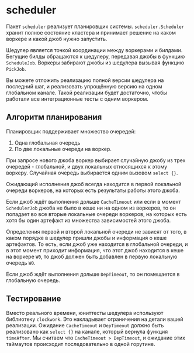 # scheduler

Пакет `scheduler` реализует планировщик системы. `scheduler.Scheduler` хранит полное состояние кластера
и принимает решение на каком воркере и какой джоб нужно запустить.

Шедулер является точкой координации между воркерами и билдами. Бегущие билды обращаются к шедулеру,
передавая джобы в функцию `ScheduleJob`. Воркеры забирают джобы из шедулера вызывая функцию `PickJob`.

Вы можете отложить реализацию полной версии шедулера на последний шаг, и реализовать упрощённую версию
на одном глобальном канале. Такой реализации будет достаточно, чтобы работали все интеграционные тесты с одним
воркером.

## Алгоритм планирования

Планировщик поддерживает множество очередей:
  1. Одна глобальная очередь
  2. По две локальные очереди на воркер.

При запросе нового джоба воркер выбирает случайную джобу из трех очередей - глобальной, и двух локальных относящихся
к этому воркеру. Случайная очередь выбирается одним вызовом `select {}`.

Ожидающий исполнения джоб всегда находится в первой локальной очереди воркеров, на которых есть
результаты работы этого джоба.

Если джоб ждёт выполнения дольше `CacheTimeout` или если в момент `SchedulerJob` джоба не было в кеше ни на одном
из воркеров, то он попадает во все вторые локальные очереди воркеров, на которых есть хотя бы один артефакт
из множества зависимостей этого джоба.

Определения первой и второй локальной очереди не зависят от того, в каком порядке в шедулер пришли джобы
и информация о кеше артефактов. То есть, если джоб уже находится в глобальной очереди, и в этот момент приходит
информация, что этот джоб находится в кеше на воркере `W0`, то джоб должен быть добавлен
в первую локальную очередь `W0`.

Если джоб ждёт выполнения дольше `DepTimeout`, то он помещается в глобальную очередь.

## Тестирование

Вместо реального времени, юниттесты шедулера используют библиотеку `clockwork`. Это накладывает ограничения
на детали вашей реализации. Ожидание `CacheTimeout` и `DepTimeout` должно быть реализовано как `select {}` на
канале, который вернула функция `timeAfter`. Мы считаем что `CacheTimeout > DepTimeout`, и ожидание этих
таймаутов происходит последовательно в одной горутине.